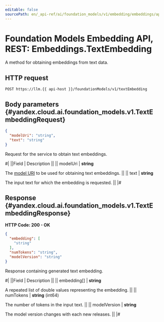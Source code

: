 ```yaml
---
editable: false
sourcePath: en/_api-ref/ai/foundation_models/v1/embedding/embeddings/api-ref/Embeddings/textEmbedding.md
---
```


# Foundation Models Embedding API, REST: Embeddings.TextEmbedding

A method for obtaining embeddings from text data.

## HTTP request

```
POST https://llm.{{ api-host }}/foundationModels/v1/textEmbedding
```

## Body parameters {#yandex.cloud.ai.foundation_models.v1.TextEmbeddingRequest}

```json
{
  "modelUri": "string",
  "text": "string"
}
```

Request for the service to obtain text embeddings.

#|
||Field | Description ||
|| modelUri | **string**

The [model URI](/docs/foundation-models/concepts/embeddings) to be used for obtaining text embeddings. ||
|| text | **string**

The input text for which the embedding is requested. ||
|#

## Response {#yandex.cloud.ai.foundation_models.v1.TextEmbeddingResponse}

**HTTP Code: 200 - OK**

```json
{
  "embedding": [
    "string"
  ],
  "numTokens": "string",
  "modelVersion": "string"
}
```

Response containing generated text embedding.

#|
||Field | Description ||
|| embedding[] | **string**

A repeated list of double values representing the embedding. ||
|| numTokens | **string** (int64)

The number of tokens in the input text. ||
|| modelVersion | **string**

The model version changes with each new releases. ||
|#